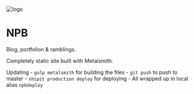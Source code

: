 ![logo](https://camo.githubusercontent.com/db4a0850e7aa9d14cbc5692c0f7646ad0defed83/687474703a2f2f6e706265652e6d652f6173736574732f696d616765732f6c6f676f2e737667)

# NPB
Blog, portfolion & ramblings.

Completely static site built with Metalsmith.

Updating
    - `gulp metalsmith` for building the files
    - `git push` to push to master
    - `shipit production deploy` for deploying
    - All wrapped up in local alias `npbdeploy`
